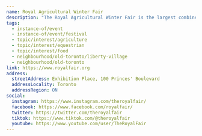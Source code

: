 ```yaml
---
name: Royal Agricultural Winter Fair
description: "The Royal Agricultural Winter Fair is the largest combined indoor agriculture fair and international equestrian competition in the world. Held annually every November at Exhibition Place, The Royal celebrates the best in agriculture, local food, and equestrian competitions. Over 300,000 attendees come to see 6,000+ animals, agricultural competitions, the Royal Horse Show, food tastings, and family-friendly activities."
tags:
  - instance-of/event
  - instance-of/event/festival
  - topic/interest/agriculture
  - topic/interest/equestrian
  - topic/interest/food
  - neighbourhood/old-toronto/liberty-village
  - neighbourhood/old-toronto
link: https://www.royalfair.org
address:
  streetAddress: Exhibition Place, 100 Princes' Boulevard
  addressLocality: Toronto
  addressRegion: ON
social:
  instagram: https://www.instagram.com/theroyalfair/
  facebook: https://www.facebook.com/royalfair/
  twitter: https://twitter.com/theroyalfair
  tiktok: https://www.tiktok.com/@theroyalfair
  youtube: https://www.youtube.com/user/TheRoyalFair
---
```

